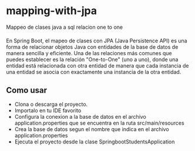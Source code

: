 # mapping-with-jpa
Mappeo de clases java a sql relacion one to one

#### 
En Spring Boot, el mapeo de clases con JPA (Java Persistence API) es una forma de relacionar objetos Java con entidades de la base de datos de manera sencilla y eficiente. Una de las relaciones más comunes que puedes establecer es la relación "One-to-One" (uno a uno), donde una entidad está relacionada con otra entidad de manera que cada instancia de una entidad se asocia con exactamente una instancia de la otra entidad.

## Como usar

-  Clona o descarga el proyecto.
-  Importalo en tu IDE favorito
-  Configura la conexion a la base de datos en el archivo application.properties que se encuentra en la ruta src/main/resources
-  Crea la base de datos segun el nombre que indica en el archivo application.properties
-  Ejecuta el proyecto desde la clase SpringbootStudentsApplication
